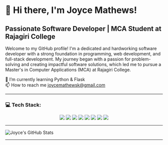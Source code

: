 # 👋 Hi there, I'm **Joyce Mathews**!

## Passionate Software Developer | MCA Student at Rajagiri College

Welcome to my GitHub profile! I'm a dedicated and hardworking software developer with a strong foundation in programming, web development, and full-stack development. My journey began with a passion for problem-solving and creating impactful software solutions, which led me to pursue a Master's in Computer Applications (MCA) at Rajagiri College.


🌱 I’m currently learning Python & Flask<br>
📫 How to reach me joycemathewsk@gmail.com

---

### 💻 **Tech Stack:**

<p align="center">
  <img src="https://img.shields.io/badge/C-8B0000?style=for-the-badge&logo=c&logoColor=white" />
  <img src="https://img.shields.io/badge/Python-003366?style=for-the-badge&logo=python" />
  <img src="https://img.shields.io/badge/Django-004B36?style=for-the-badge&logo=django" />
  <img src="https://img.shields.io/badge/MySQL-9E2A2F?style=for-the-badge&logo=mysql&logoColor=white" />
  <img src="https://img.shields.io/badge/SQLite-006666?style=for-the-badge&logo=sqlite&logoColor=white" />
  <img src="https://img.shields.io/badge/PostgreSQL-2C3E50?style=for-the-badge&logo=postgresql&logoColor=white" />
  <img src="https://img.shields.io/badge/GitHub-101010?style=for-the-badge&logo=github&logoColor=white" />
  <img src="https://img.shields.io/badge/Android_Studio-007A32?style=for-the-badge&logo=androidstudio&logoColor=white" />
</p>

---

![Joyce's GitHub Stats](https://github-readme-stats.vercel.app/api?username=your-username&show_icons=true&hide_title=true&count_private=true&hide=prs)

---
